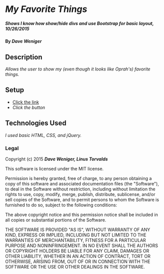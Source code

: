 # _My Favorite Things_

##### _Shows I know how show/hide divs and use Bootstrap for basic layout, 10/26/2015_

#### By _**Dave Weniger**_

## Description

_Allows the user to show my (even though it looks like Oprah's) favorite things._

## Setup

* [Click the link](http://daversion.github.io/favorite-things-list/)
* _Click the button_


## Technologies Used

_I used basic HTML, CSS, and jQuery._

### Legal

Copyright (c) 2015 **_Dave Weniger, Linus Torvalds_**

This software is licensed under the MIT license.

Permission is hereby granted, free of charge, to any person obtaining a copy
of this software and associated documentation files (the "Software"), to deal
in the Software without restriction, including without limitation the rights
to use, copy, modify, merge, publish, distribute, sublicense, and/or sell
copies of the Software, and to permit persons to whom the Software is
furnished to do so, subject to the following conditions:

The above copyright notice and this permission notice shall be included in
all copies or substantial portions of the Software.

THE SOFTWARE IS PROVIDED "AS IS", WITHOUT WARRANTY OF ANY KIND, EXPRESS OR
IMPLIED, INCLUDING BUT NOT LIMITED TO THE WARRANTIES OF MERCHANTABILITY,
FITNESS FOR A PARTICULAR PURPOSE AND NONINFRINGEMENT. IN NO EVENT SHALL THE
AUTHORS OR COPYRIGHT HOLDERS BE LIABLE FOR ANY CLAIM, DAMAGES OR OTHER
LIABILITY, WHETHER IN AN ACTION OF CONTRACT, TORT OR OTHERWISE, ARISING FROM,
OUT OF OR IN CONNECTION WITH THE SOFTWARE OR THE USE OR OTHER DEALINGS IN
THE SOFTWARE.
